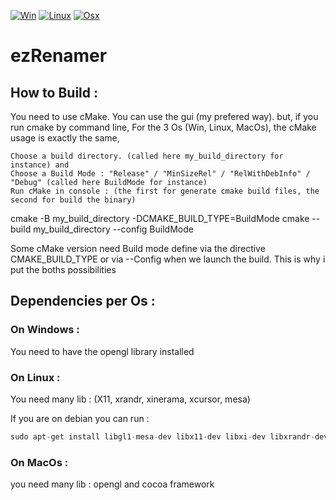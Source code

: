 [![Win](https://github.com/aiekick/ezRenamer/actions/workflows/Win.yml/badge.svg)](https://github.com/aiekick/ezRenamer/actions/workflows/Win.yml)
[![Linux](https://github.com/aiekick/ezRenamer/actions/workflows/Linux.yml/badge.svg)](https://github.com/aiekick/ezRenamer/actions/workflows/Linux.yml)
[![Osx](https://github.com/aiekick/ezRenamer/actions/workflows/Osx.yml/badge.svg)](https://github.com/aiekick/ezRenamer/actions/workflows/Osx.yml)

# ezRenamer

## How to Build : 

You need to use cMake. 
You can use the gui (my prefered way).
but, if you run cmake by command line, For the 3 Os (Win, Linux, MacOs), the cMake usage is exactly the same,

    Choose a build directory. (called here my_build_directory for instance) and
    Choose a Build Mode : "Release" / "MinSizeRel" / "RelWithDebInfo" / "Debug" (called here BuildMode for instance)
    Run cMake in console : (the first for generate cmake build files, the second for build the binary)

cmake -B my_build_directory -DCMAKE_BUILD_TYPE=BuildMode
cmake --build my_build_directory --config BuildMode

Some cMake version need Build mode define via the directive CMAKE_BUILD_TYPE or via --Config when we launch the build. 
This is why i put the boths possibilities

## Dependencies per Os :

### On Windows :

You need to have the opengl library installed

### On Linux :

You need many lib : (X11, xrandr, xinerama, xcursor, mesa)

If you are on debian you can run :  

```cpp
sudo apt-get install libgl1-mesa-dev libx11-dev libxi-dev libxrandr-dev libxinerama-dev libxcursor-dev
```

### On MacOs :

you need many lib : opengl and cocoa framework



